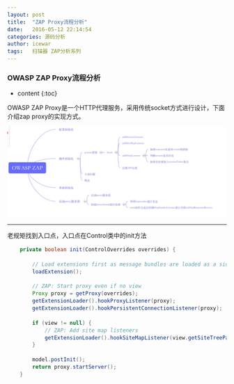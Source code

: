 ```yaml
---
layout: post
title:  "ZAP Proxy流程分析"
date:   2016-05-12 22:14:54
categories: 源码分析
author: icewar
tags:	扫描器 ZAP分析系列
---
```


### OWASP ZAP Proxy流程分析

* content
{:toc}

OWASP ZAP Proxy是一个HTTP代理服务，采用传统socket方式进行设计，下面介绍zap proxy的实现方式。

![思维导图](../images/201605/20160512-1.png)


  
  
  
 ***
  
老规矩找到入口点，入口点在Control类中的init方法

```java
	private boolean init(ControlOverrides overrides) {

		// Load extensions first as message bundles are loaded as a side effect
		loadExtension();

		// ZAP: Start proxy even if no view
	    Proxy proxy = getProxy(overrides);
	    getExtensionLoader().hookProxyListener(proxy);
	    getExtensionLoader().hookPersistentConnectionListener(proxy);
		
		if (view != null) {
		    // ZAP: Add site map listeners
		    getExtensionLoader().hookSiteMapListener(view.getSiteTreePanel());
		}
		
		model.postInit();
		return proxy.startServer();
    }
```  
  